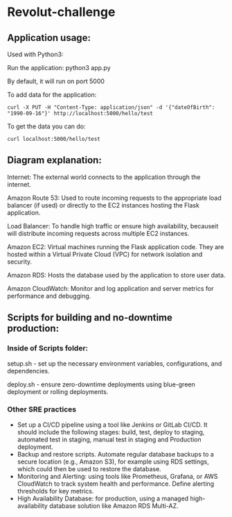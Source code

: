 # Revolut-challenge

## Application usage:

Used with Python3:

Run the application: python3 app.py

By default, it will run on port 5000

To add data for the application:

```curl -X PUT -H "Content-Type: application/json" -d '{"dateOfBirth": "1990-09-16"}' http://localhost:5000/hello/test```

To get the data you can do:

```curl localhost:5000/hello/test ```


## Diagram explanation:

Internet: The external world connects to the application through the internet.

Amazon Route 53: Used to route incoming requests to the appropriate load balancer (if used) or directly to the EC2 instances hosting the Flask application.

Load Balancer: To handle high traffic or ensure high availability, becauseit will  distribute incoming requests across multiple EC2 instances.

Amazon EC2: Virtual machines running the Flask application code. They are hosted within a Virtual Private Cloud (VPC) for network isolation and security.

Amazon RDS: Hosts the database used by the application to store user data.

Amazon CloudWatch: Monitor and log application and server metrics for performance and debugging.

## Scripts for building and no-downtime production:

### Inside of Scripts folder:

setup.sh - set up the necessary environment variables, configurations, and dependencies.

deploy.sh - ensure zero-downtime deployments using blue-green deployment or rolling deployments.

### Other SRE practices

- Set up a CI/CD pipeline using a tool like Jenkins or GitLab CI/CD. It should include the following stages: build, test, deploy to staging, automated test in staging, manual test in staging and Production deployment.
- Backup and restore scripts. Automate regular database backups to a secure location (e.g., Amazon S3), for example using RDS settings, which could then be used to restore the database.
- Monitoring and Alerting: using tools like Prometheus, Grafana, or AWS CloudWatch to track system health and performance. Define alerting thresholds for key metrics.
- High Availability Database: for production, using a managed high-availability database solution like Amazon RDS Multi-AZ.
